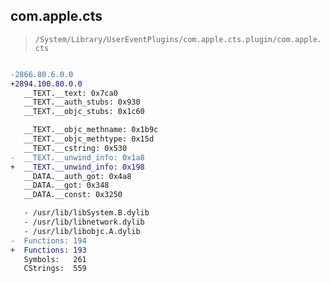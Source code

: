 ## com.apple.cts

> `/System/Library/UserEventPlugins/com.apple.cts.plugin/com.apple.cts`

```diff

-2866.80.6.0.0
+2894.100.80.0.0
   __TEXT.__text: 0x7ca0
   __TEXT.__auth_stubs: 0x930
   __TEXT.__objc_stubs: 0x1c60

   __TEXT.__objc_methname: 0x1b9c
   __TEXT.__objc_methtype: 0x15d
   __TEXT.__cstring: 0x530
-  __TEXT.__unwind_info: 0x1a8
+  __TEXT.__unwind_info: 0x198
   __DATA.__auth_got: 0x4a8
   __DATA.__got: 0x348
   __DATA.__const: 0x3250

   - /usr/lib/libSystem.B.dylib
   - /usr/lib/libnetwork.dylib
   - /usr/lib/libobjc.A.dylib
-  Functions: 194
+  Functions: 193
   Symbols:   261
   CStrings:  559
 

```
